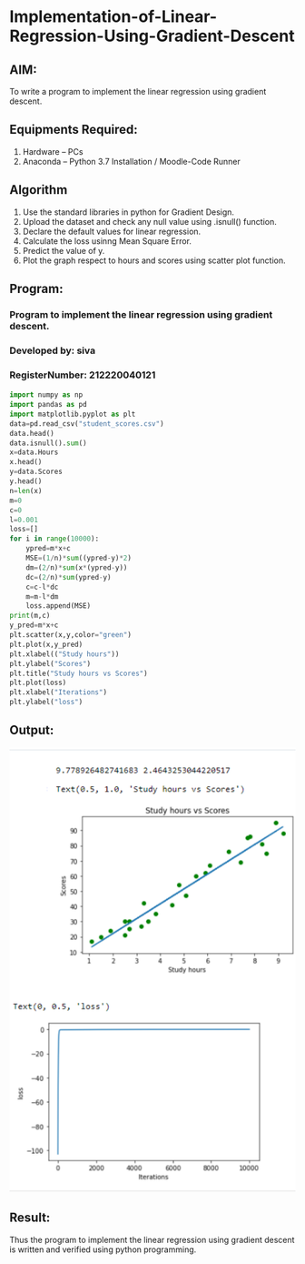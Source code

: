 # Implementation-of-Linear-Regression-Using-Gradient-Descent

## AIM:
To write a program to implement the linear regression using gradient descent.

## Equipments Required:
1. Hardware – PCs
2. Anaconda – Python 3.7 Installation / Moodle-Code Runner

## Algorithm
1. Use the standard libraries in python for Gradient Design.
2. Upload the dataset and check any null value using .isnull() function.
3. Declare the default values for linear regression.
4. Calculate the loss usinng Mean Square Error.
5. Predict the value of y.
6. Plot the graph respect to hours and scores using scatter plot function.
## Program:

### Program to implement the linear regression using gradient descent.
### Developed by: siva
### RegisterNumber: 212220040121


```python
import numpy as np
import pandas as pd
import matplotlib.pyplot as plt
data=pd.read_csv("student_scores.csv")
data.head()
data.isnull().sum()
x=data.Hours
x.head()
y=data.Scores
y.head()
n=len(x)
m=0
c=0
l=0.001
loss=[]
for i in range(10000):
    ypred=m*x+c
    MSE=(1/n)*sum((ypred-y)*2)
    dm=(2/n)*sum(x*(ypred-y))
    dc=(2/n)*sum(ypred-y)
    c=c-l*dc
    m=m-l*dm
    loss.append(MSE)
print(m,c)
y_pred=m*x+c
plt.scatter(x,y,color="green")
plt.plot(x,y_pred)
plt.xlabel(("Study hours"))
plt.ylabel("Scores")
plt.title("Study hours vs Scores")
plt.plot(loss)
plt.xlabel("Iterations")
plt.ylabel("loss")
```

## Output:

![](https://github.com/Pralayakaverisiva/Implementation-of-Linear-Regression-Using-Gradient-Descent/blob/main/Screenshot%202022-05-05%20204746.png)


## Result:
Thus the program to implement the linear regression using gradient descent is written and verified using python programming.
